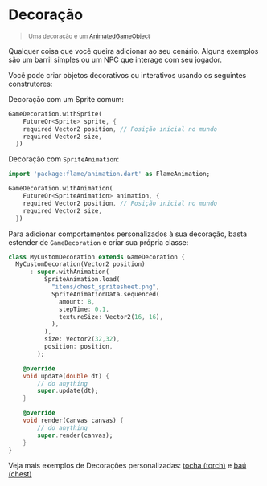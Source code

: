 # Decoração

> <small>Uma decoração é um [AnimatedGameObject](doc/util?id=animatedgameobject)</small>

Qualquer coisa que você queira adicionar ao seu cenário. Alguns exemplos são um barril simples ou um NPC que interage com seu jogador.

Você pode criar objetos decorativos ou interativos usando os seguintes construtores:

Decoração com um Sprite comum:
```dart
GameDecoration.withSprite(
    FutureOr<Sprite> sprite, {
    required Vector2 position, // Posição inicial no mundo
    required Vector2 size,
  })
```

Decoração com `SpriteAnimation`:
```dart
import 'package:flame/animation.dart' as FlameAnimation;

GameDecoration.withAnimation(
    FutureOr<SpriteAnimation> animation, {
    required Vector2 position, // Posição inicial no mundo
    required Vector2 size,
  })
```

Para adicionar comportamentos personalizados à sua decoração, basta estender de `GameDecoration` e criar sua própria classe:
```dart
class MyCustomDecoration extends GameDecoration {
  MyCustomDecoration(Vector2 position)
      : super.withAnimation(
          SpriteAnimation.load(
            "itens/chest_spritesheet.png",
            SpriteAnimationData.sequenced(
              amount: 8,
              stepTime: 0.1,
              textureSize: Vector2(16, 16),
            ),
          ),
          size: Vector2(32,32),
          position: position,
        );

    @override
    void update(double dt) {
        // do anything
        super.update(dt);
    }

    @override
    void render(Canvas canvas) {
        // do anything
        super.render(canvas);
    }
}
```

Veja mais exemplos de Decorações personalizadas: [tocha (torch)](https://github.com/RafaelBarbosatec/bonfire/blob/master/example/lib/shared/decoration/torch.dart) e [baú (chest)](https://github.com/RafaelBarbosatec/bonfire/blob/master/example/lib/shared/decoration/chest.dart)
